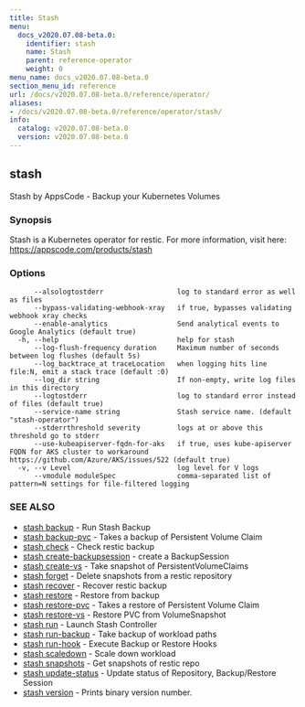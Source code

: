 ```yaml
---
title: Stash
menu:
  docs_v2020.07.08-beta.0:
    identifier: stash
    name: Stash
    parent: reference-operator
    weight: 0
menu_name: docs_v2020.07.08-beta.0
section_menu_id: reference
url: /docs/v2020.07.08-beta.0/reference/operator/
aliases:
- /docs/v2020.07.08-beta.0/reference/operator/stash/
info:
  catalog: v2020.07.08-beta.0
  version: v2020.07.08-beta.0
---
```


## stash

Stash by AppsCode - Backup your Kubernetes Volumes

### Synopsis

Stash is a Kubernetes operator for restic. For more information, visit here: https://appscode.com/products/stash

### Options

```
      --alsologtostderr                  log to standard error as well as files
      --bypass-validating-webhook-xray   if true, bypasses validating webhook xray checks
      --enable-analytics                 Send analytical events to Google Analytics (default true)
  -h, --help                             help for stash
      --log-flush-frequency duration     Maximum number of seconds between log flushes (default 5s)
      --log_backtrace_at traceLocation   when logging hits line file:N, emit a stack trace (default :0)
      --log_dir string                   If non-empty, write log files in this directory
      --logtostderr                      log to standard error instead of files (default true)
      --service-name string              Stash service name. (default "stash-operator")
      --stderrthreshold severity         logs at or above this threshold go to stderr
      --use-kubeapiserver-fqdn-for-aks   if true, uses kube-apiserver FQDN for AKS cluster to workaround https://github.com/Azure/AKS/issues/522 (default true)
  -v, --v Level                          log level for V logs
      --vmodule moduleSpec               comma-separated list of pattern=N settings for file-filtered logging
```

### SEE ALSO

* [stash backup](/docs/v2020.07.08-beta.0/reference/operator/stash_backup)	 - Run Stash Backup
* [stash backup-pvc](/docs/v2020.07.08-beta.0/reference/operator/stash_backup-pvc)	 - Takes a backup of Persistent Volume Claim
* [stash check](/docs/v2020.07.08-beta.0/reference/operator/stash_check)	 - Check restic backup
* [stash create-backupsession](/docs/v2020.07.08-beta.0/reference/operator/stash_create-backupsession)	 - create a BackupSession
* [stash create-vs](/docs/v2020.07.08-beta.0/reference/operator/stash_create-vs)	 - Take snapshot of PersistentVolumeClaims
* [stash forget](/docs/v2020.07.08-beta.0/reference/operator/stash_forget)	 - Delete snapshots from a restic repository
* [stash recover](/docs/v2020.07.08-beta.0/reference/operator/stash_recover)	 - Recover restic backup
* [stash restore](/docs/v2020.07.08-beta.0/reference/operator/stash_restore)	 - Restore from backup
* [stash restore-pvc](/docs/v2020.07.08-beta.0/reference/operator/stash_restore-pvc)	 - Takes a restore of Persistent Volume Claim
* [stash restore-vs](/docs/v2020.07.08-beta.0/reference/operator/stash_restore-vs)	 - Restore PVC from VolumeSnapshot
* [stash run](/docs/v2020.07.08-beta.0/reference/operator/stash_run)	 - Launch Stash Controller
* [stash run-backup](/docs/v2020.07.08-beta.0/reference/operator/stash_run-backup)	 - Take backup of workload paths
* [stash run-hook](/docs/v2020.07.08-beta.0/reference/operator/stash_run-hook)	 - Execute Backup or Restore Hooks
* [stash scaledown](/docs/v2020.07.08-beta.0/reference/operator/stash_scaledown)	 - Scale down workload
* [stash snapshots](/docs/v2020.07.08-beta.0/reference/operator/stash_snapshots)	 - Get snapshots of restic repo
* [stash update-status](/docs/v2020.07.08-beta.0/reference/operator/stash_update-status)	 - Update status of Repository, Backup/Restore Session
* [stash version](/docs/v2020.07.08-beta.0/reference/operator/stash_version)	 - Prints binary version number.

